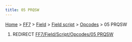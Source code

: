 ```yaml
---
title: 05 PRQSW
---
```


[Home](/Main%20Page.md) > [FF7](/FF7.md) > [Field](/FF7/Field.md) > [Field script](/FF7/Field/Field%20script.md) > [Opcodes](/FF7/Field/Field%20script/Opcodes.md) > 05 PRQSW

1.  REDIRECT [FF7/Field/Script/Opcodes/05 PRQSW][]

  [FF7/Field/Script/Opcodes/05 PRQSW]: /FF7/Field/Script/Opcodes/05%20PRQSW.md
    "wikilink"
